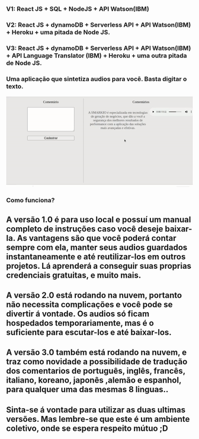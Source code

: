 
### V1: React JS + SQL + NodeJS + API Watson(IBM)
### V2: React JS + dynamoDB + Serverless API + API Watson(IBM) + Heroku + uma pitada de Node JS.
### V3: React JS + dynamoDB + Serverless API + API Watson(IBM) + API Language Translator (IBM) + Heroku + uma outra pitada de Node JS.

### Uma aplicação que sintetiza audios para você. Basta digitar o texto.
<img src="/V1/app-watson.gif" alt="imagem_start_for_free" width="800"/>


###  Como funciona?

## A versão 1.0 é para uso local e possuí um manual completo de instruções caso você deseje baixar-la. As vantagens são que você poderá contar sempre com ela, manter seus audios guardados instantaneamente e até reutilizar-los em outros projetos. Lá aprenderá a conseguir suas proprias credenciais gratuitas, e muito mais.

## A versão 2.0 está rodando na nuvem, portanto não necessita complicações e você pode se divertir á vontade. Os audios só ficam hospedados temporariamente, mas é o suficiente para escutar-los e até baixar-los. 

## A versão 3.0 também está rodando na nuvem, e traz como novidade a possibilidade de tradução dos comentarios de português, inglês, francês, italiano, koreano, japonês ,alemão e espanhol, para qualquer uma das mesmas 8 linguas.. 

## Sinta-se á vontade para utilizar as duas ultimas versões. Mas lembre-se que este é um ambiente coletivo, onde se espera respeito mútuo ;D
